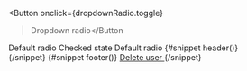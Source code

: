 <Button onclick={dropdownRadio.toggle}
  >Dropdown radio<ChevronDownOutline
    class="ms-2 h-6 w-6 text-white dark:text-white"
  /></Button
>
<div class="relative">
  <Dropdown
    dropdownStatus={dropdownRadioStatus}
    closeDropdown={closeDropdownRadio}
    {transitionParams}
    class="overflow-y-auto p-2 pb-3 text-sm absolute top-[40px] -left-[170px]"
  >
    <DropdownUl>
      <DropdownLi liClass="rounded p-2 hover:bg-gray-100 dark:hover:bg-gray-600">
        <Radio name="group1" bind:group={group1} value={1}>Default radio</Radio>
      </DropdownLi>
      <DropdownLi liClass="rounded p-2 hover:bg-gray-100 dark:hover:bg-gray-600">
        <Radio name="group1" bind:group={group1} value={2}>Checked state</Radio>
      </DropdownLi>
      <DropdownLi liClass="rounded p-2 hover:bg-gray-100 dark:hover:bg-gray-600">
        <Radio name="group1" bind:group={group1} value={3}>Default radio</Radio>
      </DropdownLi>
    </DropdownUl>
    {#snippet header()}
      <div class="p-0">
        <Search size="md" class="pl-8" />
      </div>
    {/snippet}
    {#snippet footer()}
      <a
        href="/"
        class="-mb-1 flex items-center bg-gray-50 p-3 text-sm font-medium text-red-600 hover:bg-gray-100 hover:underline dark:bg-gray-700 dark:text-red-500 dark:hover:bg-gray-600"
      >
        <UserRemoveSolid class="me-1 h-5 w-5" />Delete user
      </a>
    {/snippet}
  </Dropdown>
</div>